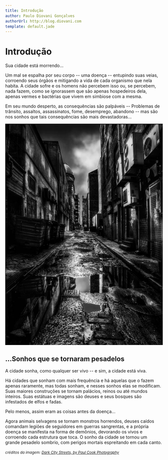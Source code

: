 ```yaml
---
title: Introdução
author: Paulo Diovani Gonçalves
authorUrl: http://blog.diovani.com
template: default.jade
---
```


# Introdução

Sua cidade está morrendo...

Um mal se espalha por seu corpo -- uma doença -- entupindo suas veias, corroendo seus órgãos e mitigando a vida de cada organismo que nela habita. A cidade sofre e os homens não percebem isso ou, se percebem, nada fazem, como se ignorassem que são apenas hospedeiros dela, apenas vermes e bactérias que vivem em simbiose com a mesma.

Em seu mundo desperto, as consequências são palpáveis -- Problemas de trânsito, assaltos, assassinatos, fome, desemprego, abandono -- mas são nos sonhos que tais consequências são mais devastadoras...

<img class="img-responsive img-circle" src="/img/dark_city_streets.jpg" alt="dark_city_streets">

## **...Sonhos que se tornaram pesadelos**

A cidade sonha, como qualquer ser vivo -- e sim, a cidade está viva.

Há cidades que sonham com mais frequência e há aquelas que o fazem apenas raramente, mas todas sonham, e nesses sonhos elas se modificam. Suas maiores construções se tornam palácios, reinos ou até mundos inteiros. Suas estátuas e imagens são deuses e seus bosques são infestados de elfos e fadas.

Pelo menos, assim eram as coisas antes da doença...

Agora animais selvagens se tornam monstros horrendos, deuses caídos comandam legiões de seguidores em guerras sangrentas, e a própria doença se manifesta na forma de demônios, devorando os vivos e corroendo cada estrutura que toca. O sonho da cidade se tornou um grande pesadelo sombrio, com perigos mortais espreitando em cada canto.

<small>_créditos da imagem: [Dark City Streets, by Paul Cook Photography](http://www.whatdigitalcamera.com/gallery/showimage.php?i=1432&c=38)_</small>